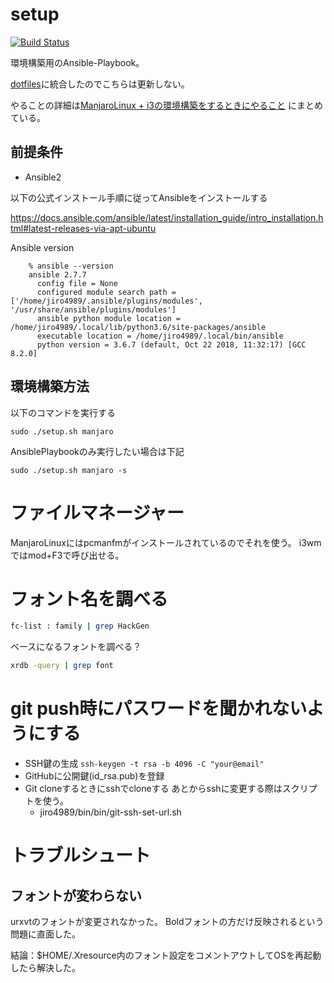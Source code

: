 # setup

[![Build Status](https://travis-ci.org/jiro4989/setup.svg?branch=master)](https://travis-ci.org/jiro4989/setup)

環境構築用のAnsible-Playbook。

[dotfiles](https://github.com/jiro4989/dotfiles)に統合したのでこちらは更新しない。

やることの詳細は[ManjaroLinux + i3の環境構築をするときにやること](https://scrapbox.io/jiro4989/ManjaroLinux_+_i3%E3%81%AE%E7%92%B0%E5%A2%83%E6%A7%8B%E7%AF%89%E3%82%92%E3%81%99%E3%82%8B%E3%81%A8%E3%81%8D%E3%81%AB%E3%82%84%E3%82%8B%E3%81%93%E3%81%A8)
にまとめている。

## 前提条件

- Ansible2

以下の公式インストール手順に従ってAnsibleをインストールする

https://docs.ansible.com/ansible/latest/installation_guide/intro_installation.html#latest-releases-via-apt-ubuntu

Ansible version

        % ansible --version
        ansible 2.7.7
          config file = None
          configured module search path = ['/home/jiro4989/.ansible/plugins/modules', '/usr/share/ansible/plugins/modules']
          ansible python module location = /home/jiro4989/.local/lib/python3.6/site-packages/ansible
          executable location = /home/jiro4989/.local/bin/ansible
          python version = 3.6.7 (default, Oct 22 2018, 11:32:17) [GCC 8.2.0]

## 環境構築方法

以下のコマンドを実行する

```
sudo ./setup.sh manjaro
```

AnsiblePlaybookのみ実行したい場合は下記

```
sudo ./setup.sh manjaro -s
```

# ファイルマネージャー

ManjaroLinuxにはpcmanfmがインストールされているのでそれを使う。
i3wmではmod+F3で呼び出せる。

# フォント名を調べる

```bash
fc-list : family | grep HackGen
```

ベースになるフォントを調べる？

```bash
xrdb -query | grep font
```

# git push時にパスワードを聞かれないようにする

- SSH鍵の生成 
  `ssh-keygen -t rsa -b 4096 -C "your@email"`
- GitHubに公開鍵(id_rsa.pub)を登録
- Git cloneするときにsshでcloneする
  あとからsshに変更する際はスクリプトを使う。
  - jiro4989/bin/bin/git-ssh-set-url.sh

# トラブルシュート

## フォントが変わらない

urxvtのフォントが変更されなかった。
Boldフォントの方だけ反映されるという問題に直面した。

結論：$HOME/.Xresource内のフォント設定をコメントアウトしてOSを再起動したら解決した。

